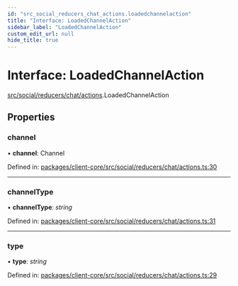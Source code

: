 ```yaml
---
id: "src_social_reducers_chat_actions.loadedchannelaction"
title: "Interface: LoadedChannelAction"
sidebar_label: "LoadedChannelAction"
custom_edit_url: null
hide_title: true
---
```


# Interface: LoadedChannelAction

[src/social/reducers/chat/actions](../modules/src_social_reducers_chat_actions.md).LoadedChannelAction

## Properties

### channel

• **channel**: Channel

Defined in: [packages/client-core/src/social/reducers/chat/actions.ts:30](https://github.com/xr3ngine/xr3ngine/blob/7e8e151f1/packages/client-core/src/social/reducers/chat/actions.ts#L30)

___

### channelType

• **channelType**: *string*

Defined in: [packages/client-core/src/social/reducers/chat/actions.ts:31](https://github.com/xr3ngine/xr3ngine/blob/7e8e151f1/packages/client-core/src/social/reducers/chat/actions.ts#L31)

___

### type

• **type**: *string*

Defined in: [packages/client-core/src/social/reducers/chat/actions.ts:29](https://github.com/xr3ngine/xr3ngine/blob/7e8e151f1/packages/client-core/src/social/reducers/chat/actions.ts#L29)
